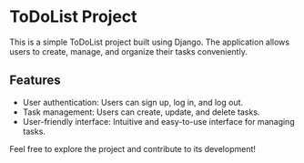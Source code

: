 # ToDoList Project

This is a simple ToDoList project built using Django. The application allows users to create, manage, and organize their tasks conveniently.

## Features

- User authentication: Users can sign up, log in, and log out.
- Task management: Users can create, update, and delete tasks.
- User-friendly interface: Intuitive and easy-to-use interface for managing tasks.

Feel free to explore the project and contribute to its development!
